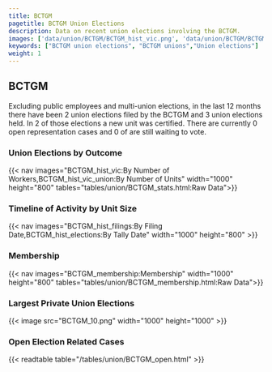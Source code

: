 ```yaml
---
title: BCTGM
pagetitle: BCTGM Union Elections
description: Data on recent union elections involving the BCTGM.
images: ['data/union/BCTGM/BCTGM_hist_vic.png', 'data/union/BCTGM/BCTGM_hist_size.png', 'data/union/BCTGM/BCTGM_10.png']
keywords: ["BCTGM union elections", "BCTGM unions","Union elections"]
weight: 1
---
```

##  BCTGM

Excluding public employees and multi-union elections, in the last 12 months there have been 2 union elections filed by the BCTGM and 3 union elections held. In 2 of those elections a new unit was certified. There are currently 0 open representation cases and 0 of are still waiting to vote.

### Union Elections by Outcome
{{< nav images="BCTGM_hist_vic:By Number of Workers,BCTGM_hist_vic_union:By Number of Units" width="1000" height="800" tables="tables/union/BCTGM_stats.html:Raw Data">}}

### Timeline of Activity by Unit Size
{{< nav images="BCTGM_hist_filings:By Filing Date,BCTGM_hist_elections:By Tally Date" width="1000" height="800" >}}

### Membership
{{< nav images="BCTGM_membership:Membership" width="1000" height="800" tables="tables/union/BCTGM_membership.html:Raw Data">}}

### Largest Private Union Elections
{{< image src="BCTGM_10.png" width="1000" height="1000"  >}}

### Open Election Related Cases
{{< readtable table="/tables/union/BCTGM_open.html" >}}

